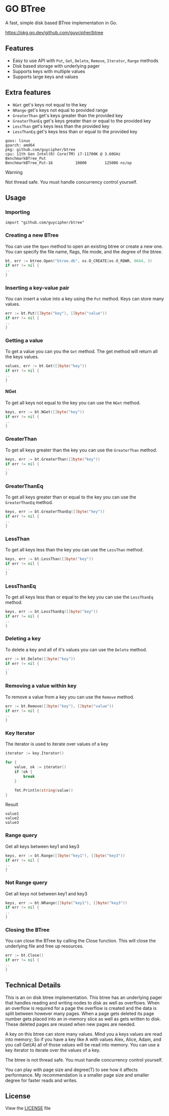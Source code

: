 # GO BTree
A fast, simple disk based BTree implementation in Go.

https://pkg.go.dev/github.com/guycipher/btree

## Features
- Easy to use API with `Put`, `Get`, `Delete`, `Remove`, `Iterator`, `Range` methods
- Disk based storage with underlying pager
- Supports keys with multiple values
- Supports large keys and values

## Extra features
- `NGet` get's keys not equal to the key
- `NRange` get's keys not equal to provided range
- `GreaterThan` get's keys greater than the provided key
- `GreaterThanEq` get's keys greater than or equal to the provided key
- `LessThan` get's keys less than the provided key
- `LessThanEq` get's keys less than or equal to the provided key


```
goos: linux
goarch: amd64
pkg: github.com/guycipher/btree
cpu: 11th Gen Intel(R) Core(TM) i7-11700K @ 3.60GHz
BenchmarkBTree_Put
BenchmarkBTree_Put-16    	   10000	    125006 ns/op
```

> [!WARNING]
> Not thread safe.  You must handle concurrency control yourself.

## Usage
### Importing
```
import "github.com/guycipher/btree"
```

### Creating a new BTree

You can use the ``Open`` method to open an existing btree or create a new one.
You can specify the file name, flags, file mode, and the degree of the btree.
```go
bt, err := btree.Open("btree.db", os.O_CREATE|os.O_RDWR, 0644, 3)
if err != nil {
..
}
```

### Inserting a key-value pair

You can insert a value into a key using the ``Put`` method.  Keys can store many values.
```go
err := bt.Put([]byte("key"), []byte("value"))
if err != nil {
..
}
```

### Getting a value

To get a value you can you the ``Get`` method.  The get method will return all the keys values.
```go
values, err := bt.Get([]byte("key"))
if err != nil {
..
}
```

#### NGet
To get all keys not equal to the key you can use the ``NGet`` method.
```go
keys, err := bt.NGet([]byte("key"))
if err != nil {
..
}
```

### GreaterThan
To get all keys greater than the key you can use the ``GreaterThan`` method.
```go
keys, err := bt.GreaterThan([]byte("key"))
if err != nil {
..
}
```

### GreaterThanEq
To get all keys greater than or equal to the key you can use the ``GreaterThanEq`` method.
```go
keys, err := bt.GreaterThanEq([]byte("key"))
if err != nil {
..
}
```

### LessThan
To get all keys less than the key you can use the ``LessThan`` method.
```go
keys, err := bt.LessThan([]byte("key"))
if err != nil {
..
}
```

### LessThanEq
To get all keys less than or equal to the key you can use the ``LessThanEq`` method.
```go
keys, err := bt.LessThanEq([]byte("key"))
if err != nil {
..
}
```

### Deleting a key

To delete a key and all of it's values you can use the ``Delete`` method.
```go
err := bt.Delete([]byte("key"))
if err != nil {
..
}
```

### Removing a value within key

To remove a value from a key you can use the ``Remove`` method.
```go
err := bt.Remove([]byte("key"), []byte("value"))
if err != nil {
..
}
```

### Key Iterator

The iterator is used to iterate over values of a key

```go
iterator := key.Iterator()

for {
    value, ok := iterator()
    if !ok {
        break
    }

    fmt.Println(string(value))
}
```

Result
```
value1
value2
value3
```

### Range query
Get all keys between key1 and key3
```go
keys, err := bt.Range([]byte("key1"), []byte("key3"))
if err != nil {
..
}
```

### Not Range query
Get all keys not between key1 and key3
```go
keys, err := bt.NRange([]byte("key1"), []byte("key3"))
if err != nil {
..
}
```

### Closing the BTree

You can close the BTree by calling the Close function.
This will close the underlying file and free up resources.
```go
err := bt.Close()
if err != nil {
..
}
```

## Technical Details
This is an on disk btree implementation.  This btree has an underlying pager that handles reading and writing nodes to disk as well as overflows.
When an overflow is required for a page the overflow is created and the data is split between however many pages.
When a page gets deleted its page number gets placed into an in-memory slice as well as gets written to disk. These deleted pages are reused when new pages are needed.

A key on this btree can store many values.  Mind you a keys values are read into memory; So if you have a key like A with values Alex, Alice, Adam, and you call Get(A) all of those values will be read into memory.
You can use a key iterator to iterate over the values of a key.

The btree is not thread safe.  You must handle concurrency control yourself.

You can play with page size and degree(T) to see how it affects performance.  My recommendation is a smaller page size and smaller degree for faster reads and writes.

## License
View the [LICENSE](LICENSE) file
